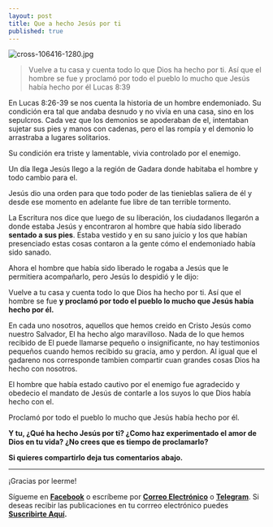 ```yaml
---
layout: post
title: Que a hecho Jesús por ti
published: true
---
```

![cross-106416-1280.jpg](https://i.postimg.cc/qqnckhdN/cross-106416-1280.jpg)

>Vuelve a tu casa y cuenta todo lo que Dios ha hecho por ti. Así que el hombre se fue y proclamó por todo el pueblo lo mucho que Jesús había hecho por él Lucas 8:39

En Lucas 8:26-39 se nos cuenta la historia de un hombre endemoniado. Su condición era tal que andaba desnudo y no vivía en una casa, sino en los sepulcros. Cada vez que los demonios se apoderaban de el, intentaban sujetar sus pies y manos con cadenas, pero el las rompía y el demonio lo arrastraba a lugares solitarios.

Su condición era triste y lamentable, vivia controlado por el enemigo. 

Un día llega Jesús llego a la región de Gadara donde habitaba el hombre y todo cambio para el.

Jesús dio una orden para que todo poder de las tienieblas saliera de él y desde ese momento en adelante fue libre de tan terrible tormento.

La Escritura nos dice que luego de su liberación, los ciudadanos llegarón a donde estaba Jesús y encontraron al hombre que había sido liberado **sentado a sus pies**. Estaba vestido y en su sano juicio y los que habían presenciado estas cosas contaron a la gente cómo el endemoniado había sido sanado. 

Ahora el hombre que había sido liberado le rogaba a Jesús que le permitiera acompañarlo, pero Jesús lo despidió y le dijo:

Vuelve a tu casa y cuenta todo lo que Dios ha hecho por ti. Así que el hombre se fue **y proclamó por todo el pueblo lo mucho que Jesús había hecho por él.**

En cada uno nosotros, aquellos que hemos creido en Cristo Jesús como nuestro Salvador, El ha hecho algo maravilloso. Nada de lo que hemos recibido de El puede llamarse pequeño o insignificante, no hay testimonios pequeños cuando hemos recibido su gracia, amo y perdon. Al igual que el gadareno nos corresponde tambien compartir cuan grandes cosas Dios ha hecho con nosotros.

El hombre que había estado cautivo por el enemigo fue agradecido y obedecio el mandato de Jesús de contarle a los suyos lo que Dios había hecho con el.

Proclamó por todo el pueblo lo mucho que Jesús había hecho por él.

**Y tu, ¿Qué ha hecho Jesús por ti? ¿Como haz experimentado el amor de Dios en tu vida? ¿No crees que es tiempo de proclamarlo?**

**Si quieres compartirlo deja tus comentarios abajo.**


---
¡Gracias por leerme! 

Sígueme en **[Facebook](https://www.facebook.com/danoisyzori)** o escríbeme por **[Correo Electrónico](mailto:josedanois@gmail.com)** o **[Telegram](https://t.me/jdanois)**. Si deseas recibir las publicaciones en tu corrreo electrónico puedes **[Suscribirte Aquí](https://follow.it/blog-de-jos-danois?leanpub).**

